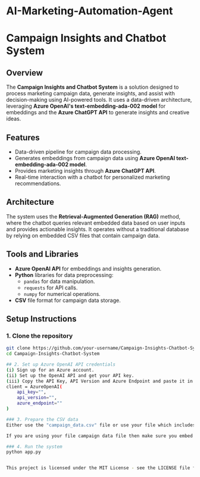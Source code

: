 # AI-Marketing-Automation-Agent
# Campaign Insights and Chatbot System

## Overview
The **Campaign Insights and Chatbot System** is a solution designed to process marketing campaign data, generate insights, and assist with decision-making using AI-powered tools. It uses a data-driven architecture, leveraging **Azure OpenAI's text-embedding-ada-002 model** for embeddings and the **Azure ChatGPT API** to generate insights and creative ideas.

## Features
- Data-driven pipeline for campaign data processing.
- Generates embeddings from campaign data using **Azure OpenAI text-embedding-ada-002 model**.
- Provides marketing insights through **Azure ChatGPT API**.
- Real-time interaction with a chatbot for personalized marketing recommendations.

## Architecture
The system uses the **Retrieval-Augmented Generation (RAG)** method, where the chatbot queries relevant embedded data based on user inputs and provides actionable insights. It operates without a traditional database by relying on embedded CSV files that contain campaign data.

## Tools and Libraries
- **Azure OpenAI API** for embeddings and insights generation.
- **Python** libraries for data preprocessing:
  - `pandas` for data manipulation.
  - `requests` for API calls.
  - `numpy` for numerical operations.
- **CSV** file format for campaign data storage.

## Setup Instructions

### 1. Clone the repository
```bash
git clone https://github.com/your-username/Campaign-Insights-Chatbot-System.git
cd Campaign-Insights-Chatbot-System

## 2. Set up Azure OpenAI API credentials
(i) Sign up for an Azure account.
(ii) Set up the OpenAI API and get your API key.
(iii) Copy the API Key, API Version and Azure Endpoint and paste it in below line of code of app.py and embedding.py file:
client = AzureOpenAI(
    api_key="",
    api_version="",
    azure_endpoint=""
)

### 3. Prepare the CSV data
Either use the "campaign_data.csv" file or use your file which includes of Campaign ID, Campaign Name, Impressions, Clicks, Conversions, Spend, Revenue and Status.

If you are using your file campaign data file then make sure you embed the file in embedding.py file and then run the file using command "python embedding.py"

### 4. Run the system
python app.py


This project is licensed under the MIT License - see the LICENSE file for details





